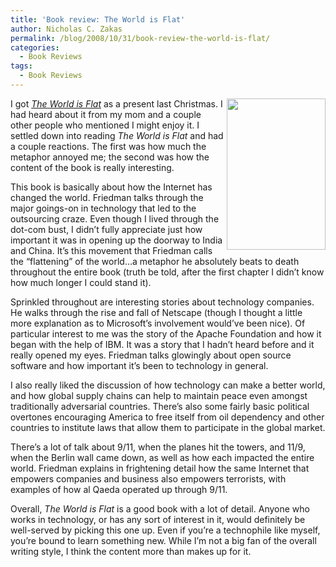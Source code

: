 ```yaml
---
title: 'Book review: The World is Flat'
author: Nicholas C. Zakas
permalink: /blog/2008/10/31/book-review-the-world-is-flat/
categories:
  - Book Reviews
tags:
  - Book Reviews
---
```

[<img title="The World is Flat" src="/images/wp-content/uploads/2008/10/world_is_flat.png" border="0" alt="" width="158" height="242" align="right" />][1] I got [<cite>The World is Flat</cite>][1] as a present last Christmas. I had heard about it from my mom and a couple other people who mentioned I might enjoy it. I settled down into reading <cite>The World is Flat</cite> and had a couple reactions. The first was how much the metaphor annoyed me; the second was how the content of the book is really interesting.

This book is basically about how the Internet has changed the world. Friedman talks through the major goings-on in technology that led to the outsourcing craze. Even though I lived through the dot-com bust, I didn&#8217;t fully appreciate just how important it was in opening up the doorway to India and China. It&#8217;s this movement that Friedman calls the &#8220;flattening&#8221; of the world&#8230;a metaphor he absolutely beats to death throughout the entire book (truth be told, after the first chapter I didn&#8217;t know how much longer I could stand it).

Sprinkled throughout are interesting stories about technology companies. He walks through the rise and fall of Netscape (though I thought a little more explanation as to Microsoft&#8217;s involvement would&#8217;ve been nice). Of particular interest to me was the story of the Apache Foundation and how it began with the help of IBM. It was a story that I hadn&#8217;t heard before and it really opened my eyes. Friedman talks glowingly about open source software and how important it&#8217;s been to technology in general.

I also really liked the discussion of how technology can make a better world, and how global supply chains can help to maintain peace even amongst traditionally adversarial countries. There&#8217;s also some fairly basic political overtones encouraging America to free itself from oil dependency and other countries to institute laws that allow them to participate in the global market.

There&#8217;s a lot of talk about 9/11, when the planes hit the towers, and 11/9, when the Berlin wall came down, as well as how each impacted the entire world. Friedman explains in frightening detail how the same Internet that empowers companies and business also empowers terrorists, with examples of how al Qaeda operated up through 9/11.

Overall, <cite>The World is Flat</cite> is a good book with a lot of detail. Anyone who works in technology, or has any sort of interest in it, would definitely be well-served by picking this one up. Even if you&#8217;re a technophile like myself, you&#8217;re bound to learn something new. While I&#8217;m not a big fan of the overall writing style, I think the content more than makes up for it.

 [1]: http://www.amazon.com/gp/product/0312425074?ie=UTF8&tag=nczonline-20&linkCode=as2&camp=1789&creative=390957&creativeASIN=0312425074
